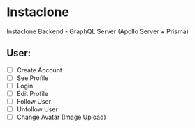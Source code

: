 # Instaclone

Instaclone Backend - GraphQL Server (Apollo Server + Prisma)

## User:

- [ ] Create Account
- [ ] See Profile
- [ ] Login
- [ ] Edit Profile
- [ ] Follow User
- [ ] Unfollow User
- [ ] Change Avatar (Image Upload)
